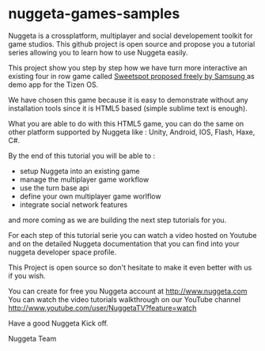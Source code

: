 nuggeta-games-samples
=====================

Nuggeta is a crossplatform, multiplayer and social developement toolkit for game studios. This github project is open source and propose you a tutorial series allowing you to learn how to use Nuggeta easily.

This project show you step by step how we have turn more interactive an existing four in row game called  <a href="https://01.org/html5webapps/webapps/sweetspot"> Sweetspot proposed freely by Samsung </a> as demo app for the Tizen OS. 

We have chosen this game because it is easy to demonstrate without any installation tools since it is HTML5 based (simple sublime text is enough). 

What you are able to do with this HTML5 game, you can do the same on other platform supported by Nuggeta like : Unity, Android, IOS, Flash, Haxe, C#. 

By the end of this tutorial you will be able to :

- setup Nuggeta into an existing game
- manage the  multiplayer game workflow
- use the turn base api
- define your own multiplayer game worlflow
- integrate social network features

and more coming as we are building the next step tutorials for you.

For each step of this tutorial serie you can watch a video hosted on Youtube and on the detailed Nuggeta documentation that you can find into your nuggeta developer space profile.

This Project is open source so don't hesitate to make it even better with us if you wish.



You can create for free you Nuggeta account at http://www.nuggeta.com
You can watch the video  tutorials walkthrough on our YouTube channel http://www.youtube.com/user/NuggetaTV?feature=watch

Have a good Nuggeta Kick off.

Nuggeta Team

